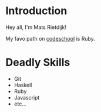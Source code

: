 # Introduction

Hey all, I'm Mats Rietdijk!

My favo path on [codeschool](codeschool.com) is Ruby.

# Deadly Skills

* Git
* Haskell
* Ruby
* Javascript
* etc...
